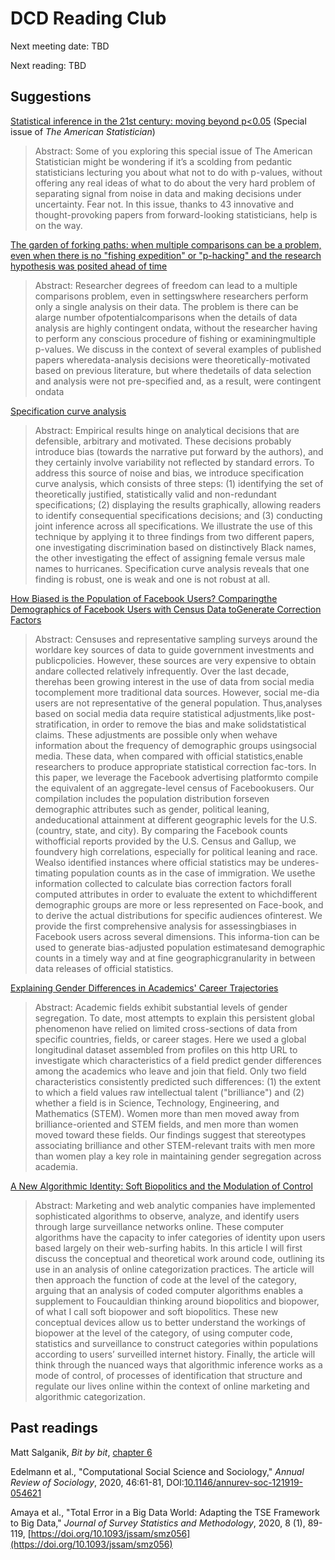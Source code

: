 # DCD Reading Club
Next meeting date: TBD

Next reading: TBD

## Suggestions
[Statistical inference in the 21st century: moving beyond p<0.05](https://doi.org/10.1080/00031305.2019.1583913) (Special issue of _The American Statistician_)

> Abstract: Some of you exploring this special issue of The American Statistician might be wondering if it’s a scolding from pedantic statisticians lecturing you about what not to do with p-values, without offering any real ideas of what to do about the very hard problem of separating signal from noise in data and making decisions under uncertainty. Fear not. In this issue, thanks to 43 innovative and thought-provoking papers from forward-looking statisticians, help is on the way.

[The garden of forking paths: when multiple comparisons can be a problem, even when there is no "fishing expedition" or "p-hacking" and the research hypothesis was posited ahead of time](https://www.stat.columbia.edu/~gelman/research/unpublished/p_hacking.pdf)

> Abstract: Researcher degrees of freedom can lead to a multiple comparisons problem, even in settingswhere researchers perform only a single analysis on their data.  The problem is there can be alarge number ofpotentialcomparisons when the details of data analysis are highly contingent ondata, without the researcher having to perform any conscious procedure of fishing or examiningmultiple  p-values.   We  discuss  in  the  context  of  several  examples  of  published  papers  wheredata-analysis decisions were theoretically-motivated based on previous literature, but where thedetails of data selection and analysis were not pre-specified and, as a result, were contingent ondata

[Specification curve analysis](https://www.nature.com/articles/s41562-020-0912-z)

> Abstract: Empirical results hinge on analytical decisions that are defensible, arbitrary and motivated. These decisions probably introduce bias (towards the narrative put forward by the authors), and they certainly involve variability not reflected by standard errors. To address this source of noise and bias, we introduce specification curve analysis, which consists of three steps: (1) identifying the set of theoretically justified, statistically valid and non-redundant specifications; (2) displaying the results graphically, allowing readers to identify consequential specifications decisions; and (3) conducting joint inference across all specifications. We illustrate the use of this technique by applying it to three findings from two different papers, one investigating discrimination based on distinctively Black names, the other investigating the effect of assigning female versus male names to hurricanes. Specification curve analysis reveals that one finding is robust, one is weak and one is not robust at all.

[How Biased is the Population of Facebook Users? Comparingthe Demographics of Facebook Users with Census Data toGenerate Correction Factors](https://arxiv.org/pdf/2005.08065.pdf)

> Abstract: Censuses and representative sampling surveys around the worldare key sources of data to guide government investments and publicpolicies. However, these sources are very expensive to obtain andare collected relatively infrequently. Over the last decade, therehas been growing interest in the use of data from social media tocomplement more traditional data sources. However, social me-dia users are not representative of the general population. Thus,analyses based on social media data require statistical adjustments,like post-stratification, in order to remove the bias and make solidstatistical claims. These adjustments are possible only when wehave information about the frequency of demographic groups usingsocial media. These data, when compared with official statistics,enable researchers to produce appropriate statistical correction fac-tors. In this paper, we leverage the Facebook advertising platformto compile the equivalent of an aggregate-level census of Facebookusers. Our compilation includes the population distribution forseven demographic attributes such as gender, political leaning, andeducational attainment at different geographic levels for the U.S.(country, state, and city). By comparing the Facebook counts withofficial reports provided by the U.S. Census and Gallup, we foundvery high correlations, especially for political leaning and race. Wealso identified instances where official statistics may be underes-timating population counts as in the case of immigration. We usethe information collected to calculate bias correction factors forall computed attributes in order to evaluate the extent to whichdifferent demographic groups are more or less represented on Face-book, and to derive the actual distributions for specific audiences ofinterest. We provide the first comprehensive analysis for assessingbiases in Facebook users across several dimensions. This informa-tion can be used to generate bias-adjusted population estimatesand demographic counts in a timely way and at fine geographicgranularity in between data releases of official statistics.

[Explaining Gender Differences in Academics' Career Trajectories](https://arxiv.org/abs/2009.10830)

> Abstract: Academic fields exhibit substantial levels of gender segregation. To date, most attempts to explain this persistent global phenomenon have relied on limited cross-sections of data from specific countries, fields, or career stages. Here we used a global longitudinal dataset assembled from profiles on this http URL to investigate which characteristics of a field predict gender differences among the academics who leave and join that field. Only two field characteristics consistently predicted such differences: (1) the extent to which a field values raw intellectual talent ("brilliance") and (2) whether a field is in Science, Technology, Engineering, and Mathematics (STEM). Women more than men moved away from brilliance-oriented and STEM fields, and men more than women moved toward these fields. Our findings suggest that stereotypes associating brilliance and other STEM-relevant traits with men more than women play a key role in maintaining gender segregation across academia.

[A New Algorithmic Identity: Soft Biopolitics and the Modulation of Control](https://journals.sagepub.com/doi/full/10.1177/0263276411424420)

> Abstract: Marketing and web analytic companies have implemented sophisticated algorithms to observe, analyze, and identify users through large surveillance networks online. These computer algorithms have the capacity to infer categories of identity upon users based largely on their web-surfing habits. In this article I will first discuss the conceptual and theoretical work around code, outlining its use in an analysis of online categorization practices. The article will then approach the function of code at the level of the category, arguing that an analysis of coded computer algorithms enables a supplement to Foucauldian thinking around biopolitics and biopower, of what I call soft biopower and soft biopolitics. These new conceptual devices allow us to better understand the workings of biopower at the level of the category, of using computer code, statistics and surveillance to construct categories within populations according to users’ surveilled internet history. Finally, the article will think through the nuanced ways that algorithmic inference works as a mode of control, of processes of identification that structure and regulate our lives online within the context of online marketing and algorithmic categorization.

## Past readings
Matt Salganik, _Bit by bit_, [chapter 6](https://www.bitbybitbook.com/en/1st-ed/ethics/)

Edelmann et al., "Computational Social Science and Sociology," _Annual Review of Sociology_, 2020, 46:61-81, DOI:[10.1146/annurev-soc-121919-054621](https://doi.org/10.1146/annurev-soc-121919-054621)

Amaya et al., "Total Error in a Big Data World: Adapting the TSE Framework to Big Data," _Journal of Survey Statistics and Methodology_, 2020, 8 (1), 89-119, [https://doi.org/10.1093/jssam/smz056](https://doi.org/10.1093/jssam/smz056)
